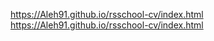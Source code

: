 https://Aleh91.github.io/rsschool-cv/index.html <br>
https://Aleh91.github.io/rsschool-cv/index.html


